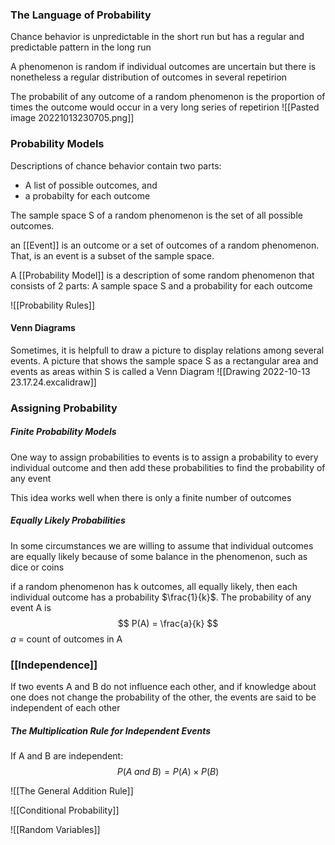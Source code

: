 ### The Language of Probability
Chance behavior is unpredictable in the short run but has a regular and predictable pattern in the long run

A phenomenon is random if individual outcomes are uncertain but there is nonetheless a regular distribution of outcomes in several repetirion

The probabilit of any outcome of a random phenomenon is the proportion of times the outcome would occur in a very long series of repetirion
![[Pasted image 20221013230705.png]]

### Probability Models
Descriptions of chance behavior contain two parts:
- A list of possible outcomes, and
- a probabilty for each outcome

The sample space S of a random phenomenon is the set of all possible outcomes.

an [[Event]] is an outcome or a set of outcomes of a random phenomenon. That, is an event is a subset of the sample space.

A [[Probability Model]] is a description of some random phenomenon that consists of 2 parts: A sample space S and a probability for each outcome

![[Probability Rules]]
#### Venn Diagrams
Sometimes, it is helpfull to draw a picture to display relations among several events. A picture that shows the sample space S as a rectangular area and events as areas within S is called a Venn Diagram
![[Drawing 2022-10-13 23.17.24.excalidraw]]
### Assigning Probability
##### Finite Probability Models
One way to assign probabilities to events is to assign a probability to every individual outcome and then add these probabilities to find the probability of any event

This idea works well when there is only a finite number of outcomes

##### Equally Likely Probabilities
In some circumstances we are willing to assume that individual outcomes are equally likely because of some balance in the phenomenon, such as dice or coins

if a random phenomenon has k outcomes, all equally likely, then each individual outcome has a probability $\frac{1}{k}$. The probability of any event A is 
$$ P(A) = \frac{a}{k} $$
$a$ = count of outcomes in A

### [[Independence]]
If two events A and B do not influence each other, and if knowledge about one does not change the probability of the other, the events are said to be independent of each other

##### The Multiplication Rule for Independent Events
If A and B are independent:
$$ P(A\; and\; B) = P(A)\times P(B) $$

![[The General Addition Rule]]

![[Conditional Probability]]

![[Random Variables]]